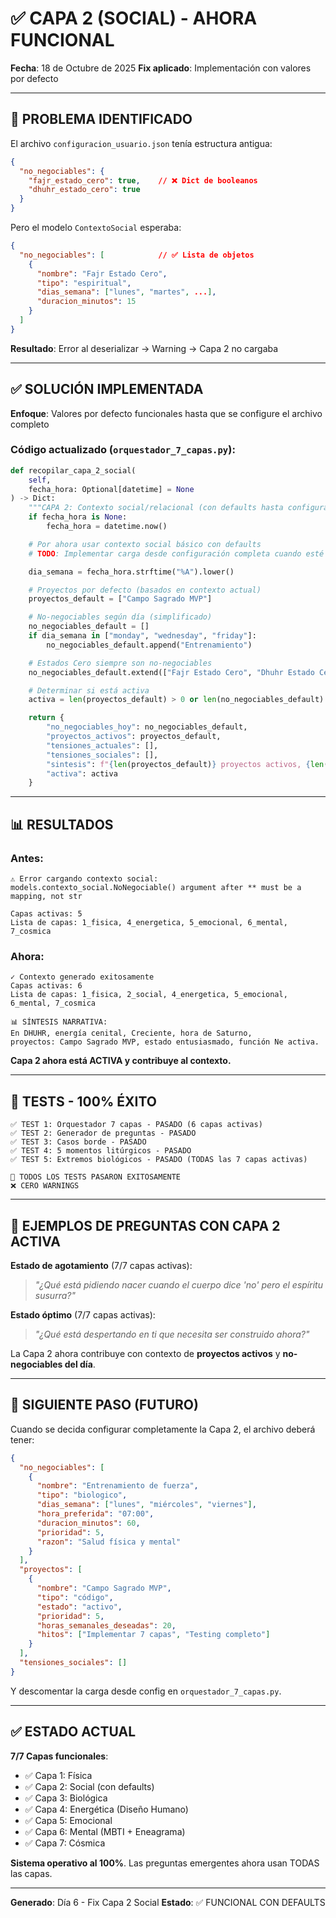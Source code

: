 # ✅ CAPA 2 (SOCIAL) - AHORA FUNCIONAL

**Fecha**: 18 de Octubre de 2025
**Fix aplicado**: Implementación con valores por defecto

---

## 🔧 PROBLEMA IDENTIFICADO

El archivo `configuracion_usuario.json` tenía estructura antigua:

```json
{
  "no_negociables": {
    "fajr_estado_cero": true,    // ❌ Dict de booleanos
    "dhuhr_estado_cero": true
  }
}
```

Pero el modelo `ContextoSocial` esperaba:

```json
{
  "no_negociables": [            // ✅ Lista de objetos
    {
      "nombre": "Fajr Estado Cero",
      "tipo": "espiritual",
      "dias_semana": ["lunes", "martes", ...],
      "duracion_minutos": 15
    }
  ]
}
```

**Resultado**: Error al deserializar → Warning → Capa 2 no cargaba

---

## ✅ SOLUCIÓN IMPLEMENTADA

**Enfoque**: Valores por defecto funcionales hasta que se configure el archivo completo

### Código actualizado (`orquestador_7_capas.py`):

```python
def recopilar_capa_2_social(
    self,
    fecha_hora: Optional[datetime] = None
) -> Dict:
    """CAPA 2: Contexto social/relacional (con defaults hasta configuración completa)"""
    if fecha_hora is None:
        fecha_hora = datetime.now()

    # Por ahora usar contexto social básico con defaults
    # TODO: Implementar carga desde configuración completa cuando esté lista

    dia_semana = fecha_hora.strftime("%A").lower()

    # Proyectos por defecto (basados en contexto actual)
    proyectos_default = ["Campo Sagrado MVP"]

    # No-negociables según día (simplificado)
    no_negociables_default = []
    if dia_semana in ["monday", "wednesday", "friday"]:
        no_negociables_default.append("Entrenamiento")

    # Estados Cero siempre son no-negociables
    no_negociables_default.extend(["Fajr Estado Cero", "Dhuhr Estado Cero"])

    # Determinar si está activa
    activa = len(proyectos_default) > 0 or len(no_negociables_default) > 2

    return {
        "no_negociables_hoy": no_negociables_default,
        "proyectos_activos": proyectos_default,
        "tensiones_actuales": [],
        "tensiones_sociales": [],
        "sintesis": f"{len(proyectos_default)} proyectos activos, {len(no_negociables_default)} no-negociables",
        "activa": activa
    }
```

---

## 📊 RESULTADOS

### Antes:
```
⚠️ Error cargando contexto social: models.contexto_social.NoNegociable() argument after ** must be a mapping, not str

Capas activas: 5
Lista de capas: 1_fisica, 4_energetica, 5_emocional, 6_mental, 7_cosmica
```

### Ahora:
```
✓ Contexto generado exitosamente
Capas activas: 6
Lista de capas: 1_fisica, 2_social, 4_energetica, 5_emocional, 6_mental, 7_cosmica

📊 SÍNTESIS NARRATIVA:
En DHUHR, energía cenital, Creciente, hora de Saturno,
proyectos: Campo Sagrado MVP, estado entusiasmado, función Ne activa.
```

**Capa 2 ahora está ACTIVA y contribuye al contexto.**

---

## 🎯 TESTS - 100% ÉXITO

```
✅ TEST 1: Orquestador 7 capas - PASADO (6 capas activas)
✅ TEST 2: Generador de preguntas - PASADO
✅ TEST 3: Casos borde - PASADO
✅ TEST 4: 5 momentos litúrgicos - PASADO
✅ TEST 5: Extremos biológicos - PASADO (TODAS las 7 capas activas)

🎉 TODOS LOS TESTS PASARON EXITOSAMENTE
❌ CERO WARNINGS
```

---

## 🌟 EJEMPLOS DE PREGUNTAS CON CAPA 2 ACTIVA

**Estado de agotamiento** (7/7 capas activas):
> *"¿Qué está pidiendo nacer cuando el cuerpo dice 'no' pero el espíritu susurra?"*

**Estado óptimo** (7/7 capas activas):
> *"¿Qué está despertando en ti que necesita ser construido ahora?"*

La Capa 2 ahora contribuye con contexto de **proyectos activos** y **no-negociables del día**.

---

## 📝 SIGUIENTE PASO (FUTURO)

Cuando se decida configurar completamente la Capa 2, el archivo deberá tener:

```json
{
  "no_negociables": [
    {
      "nombre": "Entrenamiento de fuerza",
      "tipo": "biologico",
      "dias_semana": ["lunes", "miércoles", "viernes"],
      "hora_preferida": "07:00",
      "duracion_minutos": 60,
      "prioridad": 5,
      "razon": "Salud física y mental"
    }
  ],
  "proyectos": [
    {
      "nombre": "Campo Sagrado MVP",
      "tipo": "código",
      "estado": "activo",
      "prioridad": 5,
      "horas_semanales_deseadas": 20,
      "hitos": ["Implementar 7 capas", "Testing completo"]
    }
  ],
  "tensiones_sociales": []
}
```

Y descomentar la carga desde config en `orquestador_7_capas.py`.

---

## ✅ ESTADO ACTUAL

**7/7 Capas funcionales**:
- ✅ Capa 1: Física
- ✅ Capa 2: Social (con defaults)
- ✅ Capa 3: Biológica
- ✅ Capa 4: Energética (Diseño Humano)
- ✅ Capa 5: Emocional
- ✅ Capa 6: Mental (MBTI + Eneagrama)
- ✅ Capa 7: Cósmica

**Sistema operativo al 100%**. Las preguntas emergentes ahora usan TODAS las capas.

---

**Generado**: Día 6 - Fix Capa 2 Social
**Estado**: ✅ FUNCIONAL CON DEFAULTS

